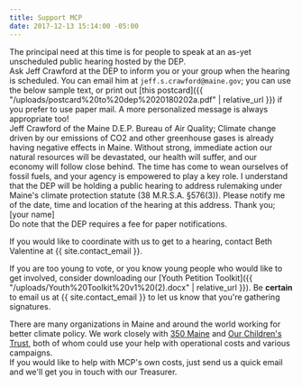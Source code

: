 ```yaml
---
title: Support MCP
date: 2017-12-13 15:14:00 -05:00
---
```


The principal need at this time is for people to speak at an as-yet unscheduled public hearing hosted by the DEP.  
Ask Jeff Crawford at the DEP to inform you or your group when the hearing is scheduled. You can email him at `jeff.s.crawford@maine.gov`; you can use the below sample text, or print out [this postcard]({{ "/uploads/postcard%20to%20dep%2020180202a.pdf" | relative_url }}) if you prefer to use paper mail. A more personalized message is always appropriate too!  
    Jeff Crawford of the Maine D.E.P. Bureau of Air Quality;
    Climate change driven by our emissions of CO2 and other greenhouse gases is already having negative effects in Maine. Without strong, immediate action our natural resources will be devastated, our health will suffer, and our economy will follow close behind. The time has come to wean ourselves of fossil fuels, and your agency is empowered to play a key role. 
    I understand that the DEP will be holding a public hearing to address rulemaking under Maine's climate protection statute (38  M.R.S.A. §576(3)). Please notify me of the date, time and location of the hearing at this address.
    Thank you;
    [your name]  
Do note that the DEP requires a fee for paper notifications.

If you would like to coordinate with us to get to a hearing, contact Beth Valentine at {{ site.contact_email }}.

If you are too young to vote, or you know young people who would like to get involved, consider downloading our [Youth Petition Toolkit]({{ "/uploads/Youth%20Toolkit%20v1%20(2).docx" | relative_url }}). Be **certain** to email us at {{ site.contact_email }} to let us know that you're gathering signatures. 

There are many organizations in Maine and around the world working for better climate policy. We work closely with [350 Maine](http://www.350maine.org/donate) and [Our Children's Trust](https://www.ourchildrenstrust.org/donate/), both of whom could use your help with operational costs and various campaigns.  
If you would like to help with MCP's own costs, just send us a quick email and we'll get you in touch with our Treasurer.